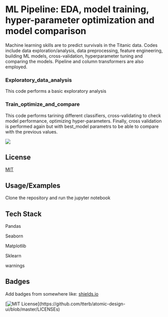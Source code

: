 
# ML Pipeline: EDA, model training, hyper-parameter optimization and model comparison

Machine learning skills are  to predict survivals in the Titanic data.
Codes include data exploration/analysis, data preprocessing, feature engineering, building ML models, cross-validation, hyperparameter tuning and comparing the models.
Pipeline and column transformers are also employed.

### Exploratory_data_analysis
This code performs a basic exploratory analysis

### Train_optimize_and_compare
This code performs tarining different classifiers, cross-validating to check model performance, optimizing hyper-parameters.
Finally, cross validation is performed again but with best_model parametrs to be able to compare with the previous values.

![](file:///Users/udayts/Documents/Uday/Spiced_academy/unsupervised-lemon-student-code/week02/forgithub/Titanic_sinking_gif.gif)


## License

[MIT](https://choosealicense.com/licenses/mit/)

  
## Usage/Examples

Clone the repository and run the jupyter notebook

  
## Tech Stack

Pandas

Seaborn

Matplotlib

Sklearn

warnings

  
## Badges

Add badges from somewhere like: [shields.io](https://shields.io/)

[![MIT License](https://img.shields.io/apm/l/atomic-design-ui.svg?)](https://github.com/tterb/atomic-design-ui/blob/master/LICENSEs)

  